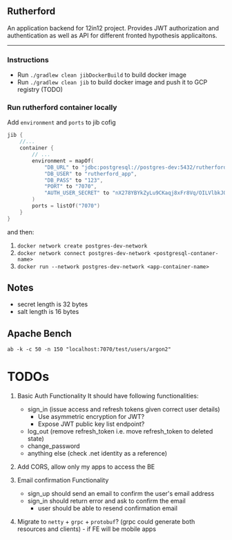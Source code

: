 ## Rutherford

An application backend for 12in12 project. Provides JWT authorization and authentication as  well as API for different fronted hypothesis applicaitons. 

---

### Instructions
- Run `./gradlew clean jibDockerBuild` to build docker image
- Run `./gradlew clean jib` to build docker image and push it to GCP registry (TODO)


### Run rutherford container locally
Add `environment` and `ports` to jib cofig
```kotlin
jib {
    //...
    container {
        // ...
        environment = mapOf(
            "DB_URL" to "jdbc:postgresql://postgres-dev:5432/rutherford",
            "DB_USER" to "rutherford_app",
            "DB_PASS" to "123",
            "PORT" to "7070",
            "AUTH_USER_SECRET" to "nX278YBYkZyLu9CKaqj8xFr8Vq/OILVlbkJ0C+tF08g=",
        )
        ports = listOf("7070")
    }
}
```
and then:
1. `docker network create postgres-dev-network`
2. `docker network connect postgres-dev-network <postgresql-contaner-name>`
3. `docker run --network postgres-dev-network <app-container-name>`

## Notes
- secret length is 32 bytes
- salt length is 16 bytes

## Apache Bench
`ab -k -c 50 -n 150 "localhost:7070/test/users/argon2"`

# TODOs
1. Basic Auth Functionality It should have following functionalities:
   - sign_in (issue access and refresh tokens given correct user details)
        - Use asymmetric encryption for JWT?
        - Expose JWT public key list endpoint?
   - log_out (remove refresh_token i.e. move refresh_token to deleted state)
   - change_password
   - anything else (check .net identity as a reference)

2. Add CORS, allow only my apps to access the BE

3. Email confirmation Functionality
   - sign_up should send an email to confirm the user's email address
   - sign_in should return error and ask to confirm the email
       - user should be able to resend confirmation email

4. Migrate to `netty` + `grpc` + `protobuf`? (grpc could generate both resources and clients) - if FE will be mobile apps
